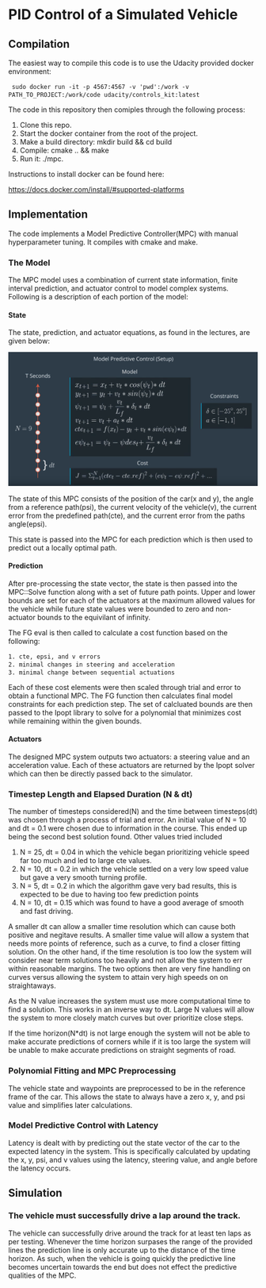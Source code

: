 # PID Control of a Simulated Vehicle

## Compilation

The easiest way to compile this code is to use the Udacity provided docker environment:

```
 sudo docker run -it -p 4567:4567 -v 'pwd':/work -v PATH_TO_PROJECT:/work/code udacity/controls_kit:latest

```


The code in this repository then comiples through the following process:

1. Clone this repo.
2. Start the docker container from the root of the project.
3. Make a build directory: mkdir build && cd build
4. Compile: cmake .. && make
5. Run it: ./mpc.

Instructions to install docker can be found here:

https://docs.docker.com/install/#supported-platforms


## Implementation

The code implements a Model Predictive Controller(MPC) with manual hyperparameter tuning. It compiles with cmake and make.

### The Model

The MPC model uses a combination of current state information, finite interval prediction, and actuator control to model
complex systems. Following is a description of each portion of the model:

#### State

The state, prediction, and actuator equations, as found in the lectures, are given below:

![MPC Equations](MPC_equations.png "MPC Equations")

The state of this MPC consists of the position of the car(x and y), the angle from a reference path(psi), the current
velocity of the vehicle(v), the current error from the predefined path(cte), and the current error from the paths angle(epsi).

This state is passed into the MPC for each prediction which is then used to predict out a locally optimal path.

#### Prediction

After pre-processing the state vector, the state is then passed into the MPC::Solve function along with a set of future
path points. Upper and lower bounds are set for each of the actuators at the maximum allowed values for the vehicle while
future state values were bounded to zero and non-actuator bounds to the equivilant of infinity.

The FG eval is then called to calculate a cost function based on the following:

    1. cte, epsi, and v errors
    2. minimal changes in steering and acceleration
    3. minimal change between sequential actuations
    
Each of these cost elements were then scaled through trial and error to obtain a functional MPC. The FG function then
calculates final model constraints for each prediction step. The set of calcluated bounds are then passed to the Ipopt
library to solve for a polynomial that minimizes cost while remaining within the given bounds.

#### Actuators

The designed MPC system outputs two actuators: a steering value and an acceleration value. Each of these actuators are
returned by the Ipopt solver which can then be directly passed back to the simulator.

### Timestep Length and Elapsed Duration (N & dt)

The number of timesteps considered(N) and the time between timesteps(dt) was chosen through a process of trial and error.
An initial value of N = 10 and dt = 0.1 were chosen due to information in the course. This ended up being the second best
solution found. Other values tried included

1. N = 25, dt = 0.04 in which the vehicle began prioritizing vehicle speed far too much and led to large cte values.
2. N = 10, dt = 0.2  in which the vehicle settled on a very low speed value but gave a very smooth turning profile.
3. N = 5,  dt = 0.2  in which the algorithm gave very bad results, this is expected to be due to having too few prediction
points
4. N = 10, dt = 0.15  which was found to have a good average of smooth and fast driving. 

A smaller dt can allow a smaller time resolution which can cause both positive and negitave results. A smaller time value
will allow a system that needs more points of reference, such as a curve, to find a closer fitting solution. On the other
hand, if the time resolution is too low the system will consider near term solutions too heavily and not allow the system
to err within reasonable margins. The two options then are very fine handling on curves versus allowing the system to
attain very high speeds on on straightaways.

As the N value increases the system must use more computational time to find a solution. This works in an inverse way to dt.
Large N values will allow the system to more closely match curves but over prioritize close steps.

If the time horizon(N*dt) is not large enough the system will not be able to make accurate predictions of corners while if
it is too large the system will be unable to make accurate predictions on straight segments of road.

### Polynomial Fitting and MPC Preprocessing

The vehicle state and waypoints are preprocessed to be in the reference frame of the car. This allows the state to always
have a zero x, y, and psi value and simplifies later calculations.

### Model Predictive Control with Latency

Latency is dealt with by predicting out the state vector of the car to the expected latency in the system. This is
specifically calculated by updating the x, y, psi, and v values using the latency, steering value, and angle before
the latency occurs.

## Simulation

### The vehicle must successfully drive a lap around the track.

The vehicle can successfully drive around the track for at least ten laps as per testing. Whenever the time horizon
surpases the range of the provided lines the prediction line is only accurate up to the distance of the time horizon.
As such, when the vehicle is going quickly the predictive line becomes uncertain towards the end but does not effect
the predictive qualities of the MPC.
